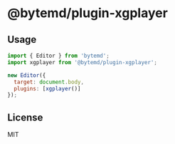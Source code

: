# @bytemd/plugin-xgplayer

## Usage

```js
import { Editor } from 'bytemd';
import xgplayer from '@bytemd/plugin-xgplayer';

new Editor({
  target: document.body,
  plugins: [xgplayer()]
});
```

## License

MIT
